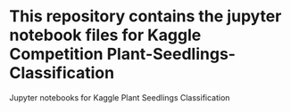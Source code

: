 # This repository contains the jupyter notebook files for Kaggle Competition Plant-Seedlings-Classification

Jupyter notebooks for Kaggle Plant Seedlings Classification
